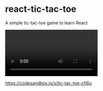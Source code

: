 # react-tic-tac-toe
A simple tic-tac-toe game to learn React

![quick demo game](https://github.com/NicoleJaneway/react-tic-tac-toe/blob/main/tic-tac-toe.mov)

https://codesandbox.io/s/tic-tac-toe-cfj6u
